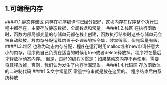 ## 1.可编程内存
####1.1.静态存储区
    内存在程序编译时已经分配好，这块内存在程序整个执行过程中都存在，主要存放静态数据、全局数据和常量。
####1.2.栈区
    在执行函数时，函数内部局部变量的存储单元都在栈上创建，函数执行结束时这些存储单元会被自动释放，栈内存分配运算内置于处理器的指令集，效率很高，但是容量有限。
####1.3.堆区
    也称为动态内存分配，程序在运行时用malloc或者new申请任意大小的内存，程序员自己负责在适当的时候用free或者delete释放掉。程序将在最后才释放掉动态内存。 但是，良好的编程习惯是：如果某动态内存不再使用，需要将其释放掉，否则，我们认为发生了内存泄漏现象。
####1.4.代码区
    存放函数体的二进制代码
####1.5.文字常量区
    常量字符串就是放在这里的。 程序结束后由系统释放